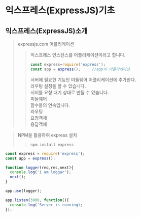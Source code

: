# 익스프레스(ExpressJS)기초

## 익스프레스(ExpressJS)소개
>expressjs.com
>어플리케이션
>> 익스프레스 인스턴스를 어플리케이션이라고 합니다.
>> ```javascript
>> const express=require('express');
>> const app = express();     //app이 어플리케이션
>> ```
>> 서버에 필요한 기능인 미들웨어 어플리케이션에 추가한다.   
>> 라우팅 설정을 할 수 있습니다.   
>> 서버를 요청 대기 상태로 만들 수 있습니다.     
> 미들웨어   
>> 함수들의 연속입니다.   
> 라우팅   
> 요청객체   
> 응답객체   

>NPM을 활용하여 express 설치
>>```
>>npm install express
>>```

```javascript
const express = require('express');
const app = express();

function logger(req,res,next){
  console.log('i am loggar');
  next();
}

app.use(logger);

app.listen(3000, function(){
  console.log('Server is running);
});
```
